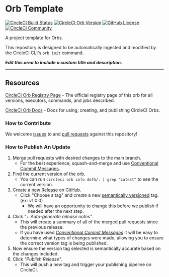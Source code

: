 # Orb Template


[![CircleCI Build Status](https://circleci.com/gh/Dot-H/orb-conditional-jobs.svg?style=shield "CircleCI Build Status")](https://circleci.com/gh/Dot-H/orb-conditional-jobs) [![CircleCI Orb Version](https://badges.circleci.com/orbs/doth/..svg)](https://circleci.com/developer/orbs/orb/doth/.) [![GitHub License](https://img.shields.io/badge/license-MIT-lightgrey.svg)](https://raw.githubusercontent.com/Dot-H/orb-conditional-jobs/master/LICENSE) [![CircleCI Community](https://img.shields.io/badge/community-CircleCI%20Discuss-343434.svg)](https://discuss.circleci.com/c/ecosystem/orbs)



A project template for Orbs.

This repository is designed to be automatically ingested and modified by the CircleCI CLI's `orb init` command.

_**Edit this area to include a custom title and description.**_

---

## Resources

[CircleCI Orb Registry Page](https://circleci.com/developer/orbs/orb/doth/.) - The official registry page of this orb for all versions, executors, commands, and jobs described.

[CircleCI Orb Docs](https://circleci.com/docs/orb-intro/#section=configuration) - Docs for using, creating, and publishing CircleCI Orbs.

### How to Contribute

We welcome [issues](https://github.com/Dot-H/orb-conditional-jobs/issues) to and [pull requests](https://github.com/Dot-H/orb-conditional-jobs/pulls) against this repository!

### How to Publish An Update
1. Merge pull requests with desired changes to the main branch.
    - For the best experience, squash-and-merge and use [Conventional Commit Messages](https://conventionalcommits.org/).
2. Find the current version of the orb.
    - You can run `circleci orb info doth/. | grep "Latest"` to see the current version.
3. Create a [new Release](https://github.com/Dot-H/orb-conditional-jobs/releases/new) on GitHub.
    - Click "Choose a tag" and _create_ a new [semantically versioned](http://semver.org/) tag. (ex: v1.0.0)
      - We will have an opportunity to change this before we publish if needed after the next step.
4.  Click _"+ Auto-generate release notes"_.
    - This will create a summary of all of the merged pull requests since the previous release.
    - If you have used _[Conventional Commit Messages](https://conventionalcommits.org/)_ it will be easy to determine what types of changes were made, allowing you to ensure the correct version tag is being published.
5. Now ensure the version tag selected is semantically accurate based on the changes included.
6. Click _"Publish Release"_.
    - This will push a new tag and trigger your publishing pipeline on CircleCI.